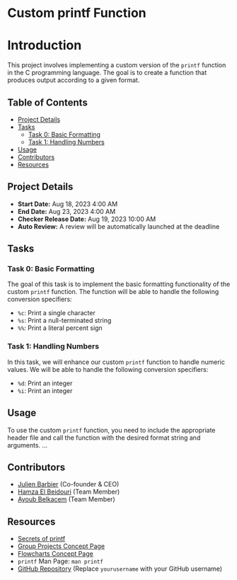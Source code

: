# Custom printf Function

# Introduction
This project involves implementing a custom version of the `printf` function in the C programming language. The goal is to create a function that produces output according to a given format.

## Table of Contents
- [Project Details](#project-details)
- [Tasks](#tasks)
  - [Task 0: Basic Formatting](#task-0-basic-formatting)
  - [Task 1: Handling Numbers](#task-1-handling-numbers)
- [Usage](#usage)
- [Contributors](#contributors)
- [Resources](#resources)

## Project Details
- **Start Date:** Aug 18, 2023 4:00 AM
- **End Date:** Aug 23, 2023 4:00 AM
- **Checker Release Date:** Aug 19, 2023 10:00 AM
- **Auto Review:** A review will be automatically launched at the deadline

## Tasks
### Task 0: Basic Formatting
The goal of this task is to implement the basic formatting functionality of the custom `printf` function. The function will be able to handle the following conversion specifiers:
- `%c`: Print a single character
- `%s`: Print a null-terminated string
- `%%`: Print a literal percent sign

### Task 1: Handling Numbers
In this task, we will enhance our custom `printf` function to handle numeric values. We will be able to handle the following conversion specifiers:
- `%d`: Print an integer
- `%i`: Print an integer

## Usage
To use the custom `printf` function, you need to include the appropriate header file and call the function with the desired format string and arguments. ...

## Contributors
- [Julien Barbier](https://github.com/julienbarbier42) (Co-founder & CEO)
- [Hamza El Beidouri](https://github.com/Hamza-El-Beidouri) (Team Member)
- [Ayoub Belkacem](https://github.com/ay-bkm) (Team Member)

## Resources
- [Secrets of printf](#)
- [Group Projects Concept Page](#)
- [Flowcharts Concept Page](#)
- `printf` Man Page: `man printf`
- [GitHub Repository](https://github.com/yourusername/printf) (Replace `yourusername` with your GitHub username)
